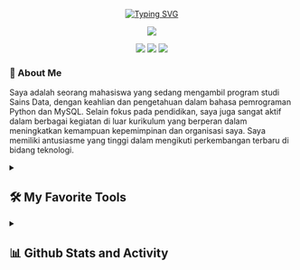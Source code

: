 <!-- Typing SVG by DenverCoder1 - https://github.com/DenverCoder1/readme-typing-svg -->
<p align="center">
 <a href="https://git.io/typing-svg">
   <img src="https://readme-typing-svg.demolab.com?font=Fira+Code&weight=500&size=27&pause=1000&color=0096FF&center=true&width=525&height=40&lines=Hi+There!%2C+Welcome+to+My+Github" alt="Typing SVG" /></a>
</p>

<!-- Background -->
<p align="center">
 <a>
  <img src="https://media.licdn.com/dms/image/D5616AQECle_ksDlpMg/profile-displaybackgroundimage-shrink_350_1400/0/1693974965940?e=1699488000&v=beta&t=3oX1Ikkz4WH8zeuBb7qDMUcznz3bjJbf-LyAKbr0_8c"></a>
</p>

<!-- Social icons section -->
<p align="center">
 <a href="https://www.linkedin.com/in/andrysyvamldni/">
  <img src="https://img.shields.io/badge/LinkedIn-0077B5?style=for-the-badge&logo=linkedin&logoColor=white"/></a>
 <a href="https://www.instagram.com/andrymldni/">
  <img src="https://img.shields.io/badge/Instagram-E1306C?style=for-the-badge&logo=instagram&logoColor=white"/></a>
 <a href="https://twitter.com/Shinkudoo">
  <img src="https://img.shields.io/badge/Twitter-1DA1F2?style=for-the-badge&logo=twitter&logoColor=white"/></a>
</p>

### 👨 About Me
 <p align="left">
  Saya adalah seorang mahasiswa yang sedang mengambil program studi Sains Data, dengan keahlian dan pengetahuan dalam bahasa pemrograman Python dan MySQL. Selain fokus pada pendidikan, saya juga sangat aktif dalam berbagai kegiatan di luar kurikulum yang berperan dalam meningkatkan kemampuan kepemimpinan dan organisasi saya. Saya memiliki antusiasme yang tinggi dalam mengikuti perkembangan terbaru di bidang teknologi.
 </p>

<details> 
<summary><h2>🛠️ My Favorite Tools</h2></summary>

<!-- Some badges are from https://github.com/tandpfun/skill-icons#icons-list -->
<h3>👨‍💻 Programming and Markup Languages</h3>
<p align="left">
  <a href="https://skillicons.dev">
    <img src="https://skillicons.dev/icons?i=js,html,css,bash,php,python,r,haskell,scala" /></a>
</p>

<h3>🧰 Frameworks and Libraries</h3>
<p align="left">
  <a href="https://skillicons.dev">
    <img src="https://skillicons.dev/icons?i=tensorflow,flask,figma,bootstrap,wordpress" /></a>
</p>

<h3>🗄️ Databases and Cloud Hosting</h3>
<p align="left">
  <a href="https://skillicons.dev">
    <img src="https://skillicons.dev/icons?i=github,mongodb,mysql,sqlite,replit,aws" /></a>
</p>

<h3>💻 Software and Tools</h3>
<p align="left">
  <a href="https://skillicons.dev">
    <img src="https://skillicons.dev/icons?i=vscode,discord,stackoverflow" /></a>
</p>
</details>
 
<details> 
<summary><h2>📊 Github Stats and Activity</h2></summary>

<h3>🔥 Streak Stats</h3>

![andrymldni's Streak](https://github-readme-streak-stats.herokuapp.com/?user=andrymldni&theme=default&hide_border=false)
<h3>💻 GitHub Profile Stats</h3>

![andrymldni's Stats](https://github-readme-stats.vercel.app/api?username=andrymldni&theme=default&show_icons=true&hide_border=false&count_private=true)
![andrymldni's Top Languages](https://github-readme-stats.vercel.app/api/top-langs/?username=andrymldni&theme=default&show_icons=true&hide_border=false&layout=compact)
